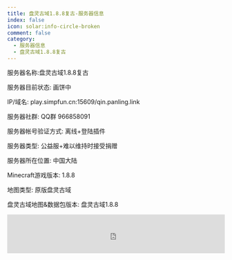 ```yaml
---
title: 盘灵古域1.8.8复古-服务器信息
index: false
icon: solar:info-circle-broken
comment: false
category:
  - 服务器信息
  - 盘灵古域1.8.8复古
---
```


 服务器名称:盘灵古域1.8.8复古

服务器目前状态: 画饼中

IP/域名: play.simpfun.cn:15609/qin.panling.link

服务器社群: QQ群 966858091

服务器帐号验证方式: 离线+登陆插件

服务器类型: 公益服+难以维持时接受捐赠

服务器所在位置: 中国大陆



Minecraft游戏版本: 1.8.8

地图类型: 原版盘灵古域

盘灵古域地图&数据包版本: 盘灵古域1.8.8

<iframe style="width:728px;height:90px;max-width:100%;border:none;display:block;margin:auto" src="https://namemc.com/server/play.simpfun.cn:15609/embed" width="728" height="90"></iframe>